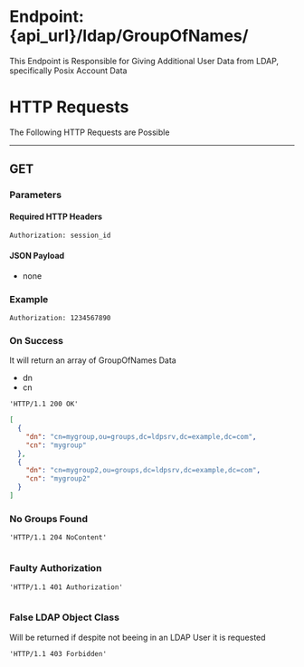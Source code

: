 # Endpoint: {api_url}/ldap/GroupOfNames/
This Endpoint is Responsible for Giving Additional User Data from LDAP, specifically Posix Account Data

# HTTP Requests
The Following HTTP Requests are Possible
___
## GET

### Parameters

#### Required HTTP Headers

```http request
Authorization: session_id
```

#### JSON Payload
* none

### Example

```http request
Authorization: 1234567890
```

### On Success
It will return an array of GroupOfNames Data
 * dn
 * cn

```http request
'HTTP/1.1 200 OK'
```
```json
[
  {
    "dn": "cn=mygroup,ou=groups,dc=ldpsrv,dc=example,dc=com",
    "cn": "mygroup"
  },
  {
    "dn": "cn=mygroup2,ou=groups,dc=ldpsrv,dc=example,dc=com",
    "cn": "mygroup2"
  }
]
```

### No Groups Found
```http request
'HTTP/1.1 204 NoContent'
```
```json
```

### Faulty Authorization
```http request
'HTTP/1.1 401 Authorization'
```
```json
```

### False LDAP Object Class
Will be returned if despite not beeing in an LDAP User it is requested 
```http request
'HTTP/1.1 403 Forbidden'
```
```json
```